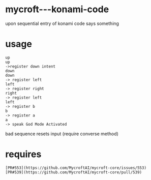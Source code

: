 # mycroft---konami-code

upon sequential entry of konami code says something

# usage

    up
    up
    ->register down intent
    down
    down
    -> register left
    left 
    -> register right
    right
    -> register left
    left 
    -> register b
    b
    -> register a
    a
    -> speak God Mode Activated
    
 bad sequence resets input (require converse method)
    

# requires

    [PR#553](https://github.com/MycroftAI/mycroft-core/issues/553)
    [PR#539](https://github.com/MycroftAI/mycroft-core/pull/539)
